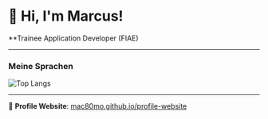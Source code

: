 # 👋 Hi, I'm Marcus!

**Trainee Application Developer (FIAE)

---

### Meine Sprachen
![Top Langs](https://github-readme-stats.vercel.app/api/top-langs/?username=Mac80Mo&layout=compact&langs_count=8&hide=html,css,TeX&theme=tokyonight)


---

🔗 **Profile Website**: [mac80mo.github.io/profile-website](https://mac80mo.github.io/profile-website)



